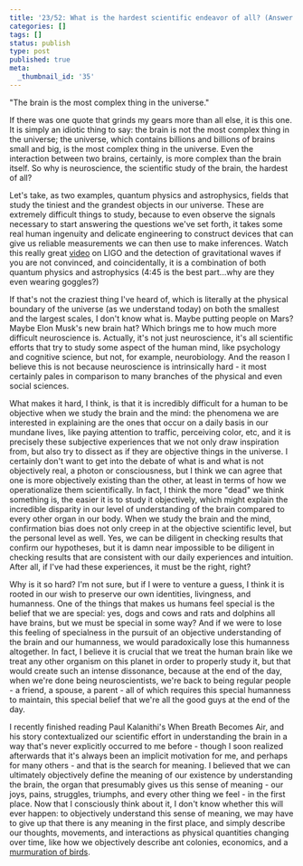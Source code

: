 ```yaml
---
title: '23/52: What is the hardest scientific endeavor of all? (Answer: neuroscience)'
categories: []
tags: []
status: publish
type: post
published: true
meta:
  _thumbnail_id: '35'
---
```


"The brain is the most complex thing in the universe."

If there was one quote that grinds my gears more than all else, it is this
one. It is simply an idiotic thing to say: the brain is not the most complex
thing in the universe; the universe, which contains billions and billions of
brains small and big, is the most complex thing in the universe. Even the
interaction between two brains, certainly, is more complex than the brain
itself. So why is neuroscience, the scientific study of the brain, the hardest
of all?

Let's take, as two examples, quantum physics and astrophysics, fields that
study the tiniest and the grandest objects in our universe. These are
extremely difficult things to study, because to even observe the signals
necessary to start answering the questions we've set forth, it takes some real
human ingenuity and delicate engineering to construct devices that can give us
reliable measurements we can then use to make inferences. Watch this really
great [video](https://www.youtube.com/watch?v=iphcyNWFD10) on LIGO and the
detection of gravitational waves if you are not convinced, and coincidentally,
it is a combination of both quantum physics and astrophysics (4:45 is the best
part...why are they even wearing goggles?)

If that's not the craziest thing I've heard of, which is literally at the
physical boundary of the universe (as we understand today) on both the
smallest and the largest scales, I don't know what is. Maybe putting people on
Mars? Maybe Elon Musk's new brain hat? Which brings me to how much more
difficult neuroscience is. Actually, it's not just neuroscience, it's all
scientific efforts that try to study some aspect of the human mind, like
psychology and cognitive science, but not, for example, neurobiology. And the
reason I believe this is not because neuroscience is intrinsically hard - it
most certainly pales in comparison to many branches of the physical and even
social sciences.

What makes it hard, I think, is that it is incredibly difficult for a human to
be objective when we study the brain and the mind: the phenomena we are
interested in explaining are the ones that occur on a daily basis in our
mundane lives, like paying attention to traffic, perceiving color, etc, and it
is precisely these subjective experiences that we not only draw inspiration
from, but also try to dissect as if they are objective things in the universe.
I certainly don't want to get into the debate of what is and what is not
objectively real, a photon or consciousness, but I think we can agree that one
is more objectively existing than the other, at least in terms of how we
operationalize them scientifically. In fact, I think the more "dead" we think
something is, the easier it is to study it objectively, which might explain
the incredible disparity in our level of understanding of the brain compared
to every other organ in our body. When we study the brain and the mind,
confirmation bias does not only creep in at the objective scientific level,
but the personal level as well. Yes, we can be diligent in checking results
that confirm our hypotheses, but it is damn near impossible to be diligent in
checking results that are consistent with our daily experiences and intuition.
After all, if I've had these experiences, it must be the right, right?

Why is it so hard? I'm not sure, but if I were to venture a guess, I think it
is rooted in our wish to preserve our own identities, livingness, and
humanness. One of the things that makes us humans feel special is the belief
that we are special: yes, dogs and cows and rats and dolphins all have brains,
but we must be special in some way? And if we were to lose this feeling of
specialness in the pursuit of an objective understanding of the brain and our
humanness, we would paradoxically lose this humanness altogether. In fact, I
believe it is crucial that we treat the human brain like we treat any other
organism on this planet in order to properly study it, but that would create
such an intense dissonance, because at the end of the day, when we're done
being neuroscientists, we're back to being regular people - a friend, a
spouse, a parent - all of which requires this special humanness to maintain,
this special belief that we're all the good guys at the end of the day.

I recently finished reading Paul Kalanithi's When Breath Becomes Air, and his
story contextualized our scientific effort in understanding the brain in a way
that's never explicitly occurred to me before - though I soon realized
afterwards that it's always been an implicit motivation for me, and perhaps
for many others - and that is the search for meaning. I believed that we can
ultimately objectively define the meaning of our existence by understanding
the brain, the organ that presumably gives us this sense of meaning - our
joys, pains, struggles, triumphs, and every other thing we feel - in the first
place. Now that I consciously think about it, I don't know whether this will
ever happen: to objectively understand this sense of meaning, we may have to
give up that there is any meaning in the first place, and simply describe our
thoughts, movements, and interactions as physical quantities changing over
time, like how we objectively describe ant colonies, economics, and a
[murmuration of birds](https://www.wired.com/2011/11/starling-flock/).

